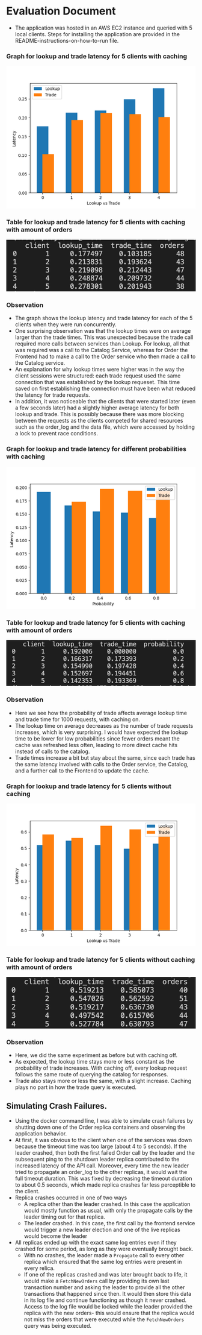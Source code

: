 # Evaluation Document

- The application was hosted in an AWS EC2 instance and queried with 5 local clients. Steps for installing the application are provided in the README-instructions-on-how-to-run file.

### Graph for lookup and trade latency for 5 clients with caching

![image1](images/cache_graph.png)

### Table for lookup and trade latency for 5 clients with caching with amount of orders
![image2](images/caching.png)

### Observation
- The graph shows the lookup latency and trade latency for each of the 5 clients when they were run concurrently.
- One surprising observation was that the lookup times were on average larger than the trade times. This was unexpected because the trade call required more calls between services than Lookup. For lookup, all that was required was a call to the Catalog Service, whereas for Order the Frontend had to make a call to the Order service who then made a call to the Catalog service.
- An explanation for why lookup times were higher was in the way the client sessions were structured: each trade request used the same connection that was established by the lookup requeset. This time saved on first establishing the connection must have been what reduced the latency for trade requests.
- In addition, it was noticeable that the clients that were started later (even a few seconds later) had a slightly higher average latency for both lookup and trade. This is possibly because there was more blocking between the requests as the clients competed for shared resources such as the order_log and the data file, which were accessed by holding a lock to prevent race conditions.

### Graph for lookup and trade latency for different probabilities with caching
![image3](images/prob_graph.png)

### Table for lookup and trade latency for 5 clients with caching with amount of orders
![image4](images/prob.png)

### Observation
- Here we see how the probability of trade affects average lookup time and trade time for 1000 requests, with caching on.
- The lookup time on average decreases as the number of trade requests increases, which is very surprising. I would have expected the lookup time to be lower for low probabilities since fewer orders meant the cache was refreshed less often, leading to more direct cache hits instead of calls to the catalog.
- Trade times increase a bit but stay about the same, since each trade has the same latency involved with calls to the Order service, the Catalog, and a further call to the Frontend to update the cache. 


### Graph for lookup and trade latency for 5 clients without caching
![image5](images/noncache_clients_g.png)

### Table for lookup and trade latency for 5 clients without caching with amount of orders
![image6](images/noncache_client.png)

### Observation
- Here, we did the same experiment as before but with caching off. 
- As expected, the lookup time stays more or less constant as the probability of trade increases. With caching off, every lookup request follows the same route of querying the catalog for responses. 
- Trade also stays more or less the same, with a slight increase. Caching plays no part in how the trade query is executed.

## Simulating Crash Failures.

- Using the docker command line, I was able to simulate crash failures by shutting down one of the Order replica containers and observing the application behavior.
- At first, it was obvious to the client when one of the services was down because the timeout time was too large (about 4 to 5 seconds). If the leader crashed, then both the first failed Order call by the leader and the subsequent ping to the shutdown leader replica contributed to the increased latency of the API call. Moreover, every time the new leader tried to propagate an order_log to the other replicas, it would wait the full timeout duration. This was fixed by decreasing the timeout duration to about 0.5 seconds, which made replica crashes far less perceptible to the client.
- Replica crashes occurred in one of two ways
    - A replica other than the leader crashed. In this case the application would mostly function as usual, with only the propagate calls by the leader timing out for that replica.
    - The leader crashed. In this case, the first call by the frontend service would trigger a new leader election and one of the live replicas would become the leader
- All replicas ended up with the exact same log entries even if they crashed for some period, as long as they were eventually brought back.
    - With no crashes, the leader made a `Propagate` call to every other replica which ensured that the same log entries were present in every relica.
    - If one of the replicas crashed and was later brought back to life, it would make a `FetchNewOrders` call by providing its own last transaction number and asking the leader to provide all the other transactions that happened since then. It would then store this data in its log file and continue functioning as though it never crashed. Access to the log file would be locked while the leader provided the replica with the new orders- this would ensure that the replica would not miss the orders that were executed while the `FetchNewOrders` query was being executed.